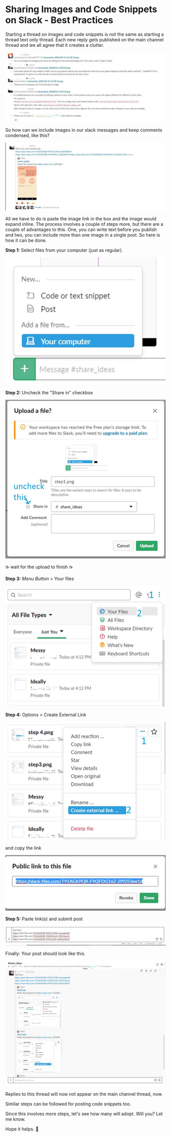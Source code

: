 # Sharing Images and Code Snippets on Slack - Best Practices

Starting a thread on images and code snippets is not the same as starting a thread text only thread. Each new reply gets published on the main channel thread and we all agree that it creates a clutter.

![messy](messy.jpg?raw=true "Messsy")

So how can we include images in our slack messages and keep comments condensed, like this?

![ideally](ideally.jpg?raw=true "Ideally")

All we have to do is paste the image link in the box and the image would expand inline. The process involves a couple of steps more, but there are a couple of advantages to this. One, you can write text before you publish and two, you can include more than one image in a single post. So here is how it can be done.

**Step 1:** Select files from your computer (just as regular).

![Step 1](step1.jpg?raw=true "Step 1")

**Step 2:** Uncheck the "Share in" checkbox

![Step 2](step2.jpg?raw=true "Step 2")

☕ wait for the upload to finish ☕

**Step 3:** *Menu Button* > Your files

![Step 3](step3.jpg?raw=true "Step 3")

**Step 4:** Options > Create External Link

![Step 4](step4.jpg?raw=true "Step 4")

and copy the link

![Step 4a](step4a.jpg?raw=true "Step 4a")

**Step 5:** Paste link(s) and submit post

![Step 5](step5.jpg?raw=true "Step 5")

Finally: Your post should look like this.

![Finally](finally.jpg?raw=true "Finally")

Replies to this thread will now not appear on the main channel thread, now.

Similar steps can be followed for posting code snippets too.

Since this involves more steps, let's see how many will adopt. Will you? Let me know.

Hope it helps. 🙂
